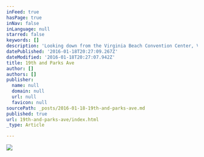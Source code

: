 ```yaml
---
inFeed: true
hasPage: true
inNav: false
inLanguage: null
starred: false
keywords: []
description: 'Looking down from the Virginia Beach Convention Center, Virginia Beach, VA'
datePublished: '2016-01-18T20:27:09.267Z'
dateModified: '2016-01-18T20:27:07.942Z'
title: 19th and Parks Ave
author: []
authors: []
publisher:
  name: null
  domain: null
  url: null
  favicon: null
sourcePath: _posts/2016-01-18-19th-and-parks-ave.md
published: true
url: 19th-and-parks-ave/index.html
_type: Article

---
```

![](https://the-grid-user-content.s3-us-west-2.amazonaws.com/03be8381-0ddb-41f8-8ac5-06b155809fcc.jpg)